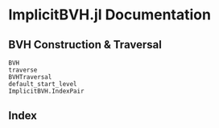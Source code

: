 # ImplicitBVH.jl Documentation


## BVH Construction & Traversal
```@docs
BVH
traverse
BVHTraversal
default_start_level
ImplicitBVH.IndexPair
```

## Index

```@index
```
